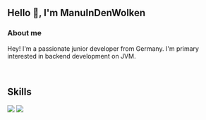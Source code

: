 ## Hello 👋, I'm ManuInDenWolken


### About me

Hey! I'm a passionate junior developer from Germany. I'm primary interested in backend development on JVM.

<br>

## Skills

<img src="https://github-readme-stats.vercel.app/api?username=ManuInDenWolken&theme=gotham">

<img src="https://github-readme-stats.vercel.app/api/top-langs/?username=ManuInDenWolken&layout=compact&theme=gotham">
